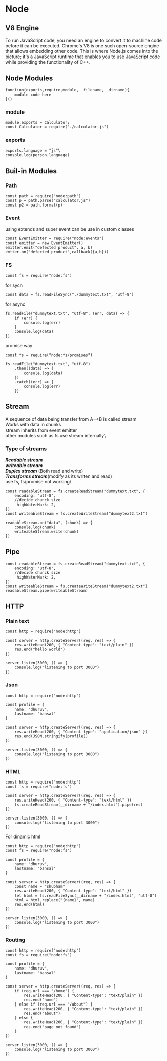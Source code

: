 # Node

## V8 Engine
To run JavaScript code, you need an engine to convert it to machine code before it can be executed. Chrome's V8 is one such open-source engine that allows embedding other code. This is where Node.js comes into the picture; it's a JavaScript runtime that enables you to use JavaScript code while providing the functionality of C++.

## Node Modules
```
function(exports,require,module,__filename,__dirname){
    module code here
}()
```
### module
```
module.exports = Calculator;
const Calculator = require("./calculator.js")
```

### exports
```
exports.language = "js"\
console.log(person.language)
```
## Buil-in Modules
### Path
```
const path = require("node:path")
const p = path.parse("calculator.js")
const p2 = path.format(p)
```

### Event
using extends and super event can be use in custom classes
```
const EventEmitter = require("node:events")
const emitter = new EventEmitter()
emitter.emit("defected product", a, b)
emtter.on("defected product",callback({a,b}))
```
### FS
```
const fs = require("node:fs")
```
for sycn
```
const data = fs.readFileSync("./dummytext.txt", "utf-8")
```
for async
```
fs.readFile("dummytext.txt", "utf-8", (err, data) => {
    if (err) {
        console.log(err)
    }
    console.log(data)
})
```
promise way
```
const fs = require("node:fs/promises")
```
```
fs.readFile("dummytext.txt", "utf-8")
    .then((data) => {
        console.log(data)
    })
    .catch((err) => {
        console.log(err)
    })
```

## Stream
A sequence of data being transfer from A-->B is called stream\
Works with data in chunks\
stream inherits from event emitter\
other modules such as fs use stream internally\

### Type of streams
***Readable stream***\
***writeable stream***\
***Duplex stream*** (Both read and write)\
***Transforms stream***(modify as its writen and read)\
use fs, fs/promise not working\
```
const readableStream = fs.createReadStream("dummytext.txt", {
    encoding: "utf-8",
    //decide chunck size
     highWaterMark: 2,
})
const writeableStream = fs.createWriteStream("dummytext2.txt")

readableStream.on("data", (chunk) => {
    console.log(chunk)
    writeableStream.write(chunk)
})

```

## Pipe
```
const readableStream = fs.createReadStream("dummytext.txt", {
    encoding: "utf-8",
    //decide chunck size
     highWaterMark: 2,
})
const writeableStream = fs.createWriteStream("dummytext2.txt")
readableStream.pipe(writeableStream)
```

## HTTP
### Plain text
```
const http = require("node:http")

const server = http.createServer((req, res) => {
    res.writeHead(200, { "Content-type": "text/plain" })
    res.end("hello world")
})

server.listen(3000, () => {
    console.log("listening to port 3000")
})
```
### Json 
```
const http = require("node:http")

const profile = {
    name: "dhuruv",
    lastname: "bansal"
}

const server = http.createServer((req, res) => {
    res.writeHead(200, { "Content-type": "application/json" })
    res.end(JSON.stringify(profile))
})

server.listen(3000, () => {
    console.log("listening to port 3000")
})
```
### HTML
```
const http = require("node:http")
const fs = require("node:fs")

const server = http.createServer((req, res) => {
    res.writeHead(200, { "Content-type": "text/html" })
    fs.createReadStream(__dirname + "/index.html").pipe(res)
})

server.listen(3000, () => {
    console.log("listening to port 3000")
})
```
For dinamic html
```
const http = require("node:http")
const fs = require("node:fs")

const profile = {
    name: "dhuruv",
    lastname: "bansal"
}

const server = http.createServer((req, res) => {
    const name = "shubham"
    res.writeHead(200, { "Content-type": "text/html" })
    let html = fs.readFileSync(__dirname + "/index.html", "utf-8")
    html = html.replace("{name}", name)
    res.end(html)
})

server.listen(3000, () => {
    console.log("listening to port 3000")
})
```
### Routing
```
const http = require("node:http")
const fs = require("node:fs")

const profile = {
    name: "dhuruv",
    lastname: "bansal"
}

const server = http.createServer((req, res) => {
    if (req.url === "/home") {
        res.writeHead(200, { "Content-type": "text/plain" })
        res.end("home")
    } else if (req.url === "/about") {
        res.writeHead(200, { "Content-type": "text/plain" })
        res.end("about")
    } else {
        res.writeHead(200, { "Content-type": "text/plain" })
        res.end("page not found")
    }
})

server.listen(3000, () => {
    console.log("listening to port 3000")
})
```